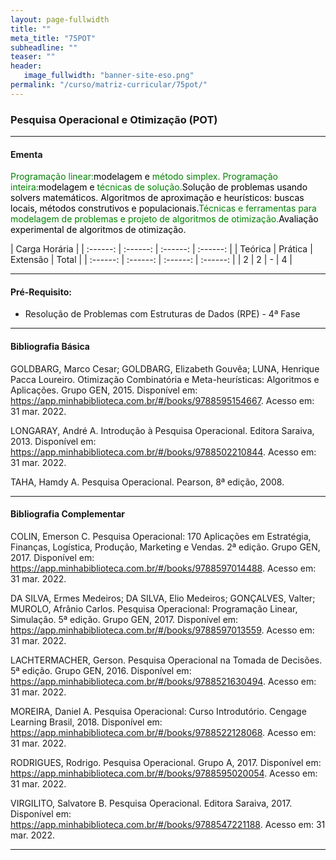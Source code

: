```yaml
---
layout: page-fullwidth
title: ""
meta_title: "75POT"
subheadline: ""
teaser: ""
header:
   image_fullwidth: "banner-site-eso.png"
permalink: "/curso/matriz-curricular/75pot/"
---
```


### **Pesquisa Operacional e Otimização (POT)**

<hr>

#### **Ementa**

<class style="color: green">Programação linear:</class><class style="color: black">modelagem e </class><class style="color: green">método simplex. Programação inteira:</class><class style="color: black">modelagem e </class><class style="color: green">técnicas de solução.</class><class style="color: black">Solução de problemas usando solvers matemáticos. Algoritmos de aproximação e heurísticos: buscas locais, métodos construtivos e populacionais.</class><class style="color: green">Técnicas e ferramentas para modelagem de problemas e projeto de algoritmos de otimização.</class><class style="color: black">Avaliação experimental de algoritmos de otimização.</class>

| Carga Horária | 
| :------: | :------: | :------: | :------: |
| Teórica | Prática | Extensão | Total |
| :------: | :------: | :------: | :------: |
| 2 | 2 | - | 4 |

<hr>

#### **Pré-Requisito:**

- Resolução de Problemas com Estruturas de Dados (RPE) - 4ª Fase

<hr>

#### **Bibliografia Básica** 

GOLDBARG, Marco Cesar; GOLDBARG, Elizabeth Gouvêa; LUNA, Henrique Pacca Loureiro. Otimização Combinatória e Meta-heurísticas: Algoritmos e Aplicações. Grupo GEN, 2015. Disponível em: https://app.minhabiblioteca.com.br/#/books/9788595154667. Acesso em: 31 mar. 2022. 

LONGARAY, André A. Introdução à Pesquisa Operacional. Editora Saraiva, 2013. Disponível em: https://app.minhabiblioteca.com.br/#/books/9788502210844. Acesso em: 31 mar. 2022. 

TAHA, Hamdy A. Pesquisa Operacional. Pearson, 8ª edição, 2008. 

<hr>

#### **Bibliografia Complementar**

COLIN, Emerson C. Pesquisa Operacional: 170 Aplicações em Estratégia, Finanças, Logística, Produção, Marketing e Vendas. 2ª edição. Grupo GEN, 2017. Disponível em: https://app.minhabiblioteca.com.br/#/books/9788597014488. Acesso em: 31 mar. 2022. 

DA SILVA, Ermes Medeiros; DA SILVA, Elio Medeiros; GONÇALVES, Valter; MUROLO, Afrânio Carlos. Pesquisa Operacional: Programação Linear, Simulação. 5ª edição. Grupo GEN, 2017. Disponível em: https://app.minhabiblioteca.com.br/#/books/9788597013559. Acesso em: 31 mar. 2022. 

LACHTERMACHER, Gerson. Pesquisa Operacional na Tomada de Decisões. 5ª edição. Grupo GEN, 2016. Disponível em: https://app.minhabiblioteca.com.br/#/books/9788521630494. Acesso em: 31 mar. 2022. 

MOREIRA, Daniel A. Pesquisa Operacional: Curso Introdutório. Cengage Learning Brasil, 2018. Disponível em: https://app.minhabiblioteca.com.br/#/books/9788522128068. Acesso em: 31 mar. 2022. 

RODRIGUES, Rodrigo. Pesquisa Operacional. Grupo A, 2017. Disponível em: https://app.minhabiblioteca.com.br/#/books/9788595020054. Acesso em: 31 mar. 2022. 

VIRGILITO, Salvatore B. Pesquisa Operacional. Editora Saraiva, 2017. Disponível em: https://app.minhabiblioteca.com.br/#/books/9788547221188. Acesso em: 31 mar. 2022. 

<hr>
